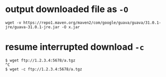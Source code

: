 # output downloaded file as `-O`

`wget -v https://repo1.maven.org/maven2/com/google/guava/guava/31.0.1-jre/guava-31.0.1-jre.jar -O x.jar`

# resume interrupted download `-c`

```
$ wget ftp://1.2.3.4:5678/a.tgz
^C
$ wget -c ftp://1.2.3.4:5678/a.tgz
```
